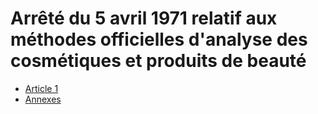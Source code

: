 # Arrêté du 5 avril 1971 relatif aux méthodes officielles d'analyse des cosmétiques et produits de beauté

- [Article 1](article-1.md)
- [Annexes](annexes)
